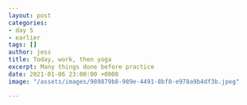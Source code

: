 ```yaml
---
layout: post
categories:
- day 5
- earlier
tags: []
author: jess
title: Today, work, then yoga
excerpt: Many things done before practice
date: 2021-01-06 23:00:00 +0000
image: "/assets/images/989879b8-989e-4491-8bf8-e978a9b4df3b.jpeg"

---
```

